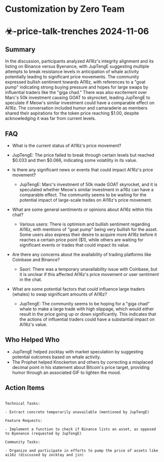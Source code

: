 # Customization by Zero Team

# ☣-price-talk-trenches 2024-11-06

## Summary
 In the discussion, participants analyzed AI16z's integrity alignment and its listing on Binance versus Byenance, with JupTengE suggesting multiple attempts to break resistance levels in anticipation of whale activity potentially leading to significant price movements. The community expressed bullish sentiment towards AI16z, with references to a "goat pump" indicating strong buying pressure and hopes for large swaps by influential traders like the "giga chad." There was also excitement over Marc's 50k investment causing GOAT to skyrocket, leading JupTengE to speculate if Meow's similar investment could have a comparable effect on AI16z. The conversation included humor and camaraderie as members shared their aspirations for the token price reaching $1.00, despite acknowledging it was far from current levels.

## FAQ
 - What is the current status of AI16z's price movement?
  - JupTengE: The price failed to break through certain levels but reached $0.033 and then $0.066, indicating some volatility in its value.

- Is there any significant news or events that could impact AI16z's price movement?
  - JupTengE: Marc's investment of 50k made GOAT skyrocket, and it is speculated whether Meow's similar investment in ai16z can have a comparable effect. The community seems to be waiting for the potential impact of large-scale trades on AI16z's price movement.

- What are some general sentiments or opinions about AI16z within this chat?
  - Various users: There is optimism and bullish sentiment regarding AI16z, with mentions of "goat pump" being very bullish for the asset. Some users also express their desire to acquire more AI16z before it reaches a certain price point ($1), while others are waiting for significant events or trades that could impact its value.

- Are there any concerns about the availability of trading platforms like Coinbase and Binance?
  - Saori: There was a temporary unavailability issue with Coinbase, but it is unclear if this affected AI16z's price movement or user sentiment in the chat.

- What are some potential factors that could influence large traders (whales) to swap significant amounts of AI16z?
  - JupTengE: The community seems to be hoping for a "giga chad" whale to make a large trade with high slippage, which would either result in the price going up or down significantly. This indicates that the actions of influential traders could have a substantial impact on AI16z's value.

## Who Helped Who
 - JupTengE helped zocktay with market speculation by suggesting potential outcomes based on whale activity.
- The Prophet helped Knockerton and others by correcting a misplaced decimal point in his statement about Bitcoin's price target, providing humor through an associated GIF to lighten the mood.

## Action Items
 ```

Technical Tasks:

- Extract concrete temporarily unavailable (mentioned by JupTengE)

Feature Requests:

- Implement a function to check if Binance lists an asset, as opposed to Byenance (requested by JupTengE)

Community Tasks:

- Organize and participate in efforts to pump the price of assets like ai16z (discussed by zocktay and jin)

```

